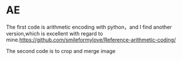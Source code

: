 # AE
The first code is arithmetic encoding with python，and I find another version,which is excellent with regard to mine.https://github.com/smileformylove/Reference-arithmetic-coding/ 

The second code is to crop and merge image
